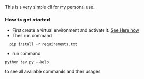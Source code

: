 This is a very simple cli for my personal use.

### How to get started

- First create a virtual environment and activate it. [See Here how](https://www.freecodecamp.org/news/how-to-setup-virtual-environments-in-python/)
- Then run command

```shell
  pip install -r requirements.txt
```

- run command

```shell
python dev.py --help
```

to see all available commands and their usages
